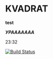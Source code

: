# KVADRAT 

**test**

***УРААААААА***

23:32

[![Build Status](https://travis-ci.org/01MAN/KVADRAT.svg?branch=master)](https://travis-ci.org/01MAN/KVADRAT)
